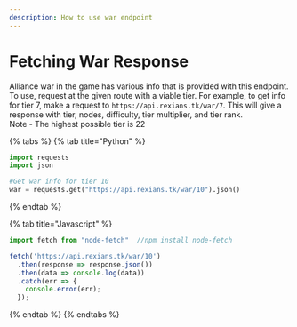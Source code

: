 ```yaml
---
description: How to use war endpoint
---
```


# Fetching War Response

Alliance war in the game has various info that is provided with this endpoint. To use, request at the given route with a viable tier. For example, to get info for tier 7, make a request to `https://api.rexians.tk/war/7`. This will give a response with tier, nodes, difficulty, tier multiplier, and tier rank. \
Note - The highest possible tier is 22

{% tabs %}
{% tab title="Python" %}
```python
import requests
import json

#Get war info for tier 10
war = requests.get("https://api.rexians.tk/war/10").json()
```
{% endtab %}

{% tab title="Javascript" %}
```javascript
import fetch from "node-fetch"  //npm install node-fetch 

fetch('https://api.rexians.tk/war/10')
  .then(response => response.json())
  .then(data => console.log(data))
  .catch(err => {
	console.error(err);
  });
```
{% endtab %}
{% endtabs %}
